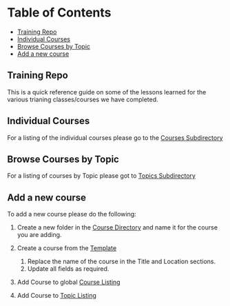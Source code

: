 # Table of Contents <!-- omit in toc -->

- [Training Repo](#training-repo)
- [Individual Courses](#individual-courses)
- [Browse Courses by Topic](#browse-courses-by-topic)
- [Add a new course](#add-a-new-course)

## Training Repo

This is a quick reference guide on some of the lessons learned for the various trianing classes/courses we have completed.

## Individual Courses

For a listing of the individual courses please go to the [Courses Subdirectory][Course Listing]

## Browse Courses by Topic

For a listing of courses by Topic please got to [Topics Subdirectory][Topic Listing]

## Add a new course

To add a new course please do the following:

1. Create a new folder in the [Course Directory](Courses/) and name it for the course you are adding.

2. Create a course from the [Template](Courses/CourseTemplate.MD)
   1. Replace the name of the course in the Title and Location sections.
   2. Update all fields as required.
3. Add Course to global [Course Listing][Course Listing]
4. Add Course to [Topic Listing][Topic Listing]

[Course Listing]: Courses/README.MD
[Topic Listing]: Topics/README.MD
